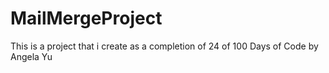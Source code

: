 # MailMergeProject
This is a project that i create as a completion of 24 of 100 Days of Code by Angela Yu
